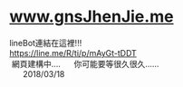 # www.gnsJhenJie.me  
lineBot連結在這裡!!!  
https://line.me/R/ti/p/mAyGt-tDDT   
  網頁建構中....   
    你可能要等很久很久......   
       2018/03/18   

